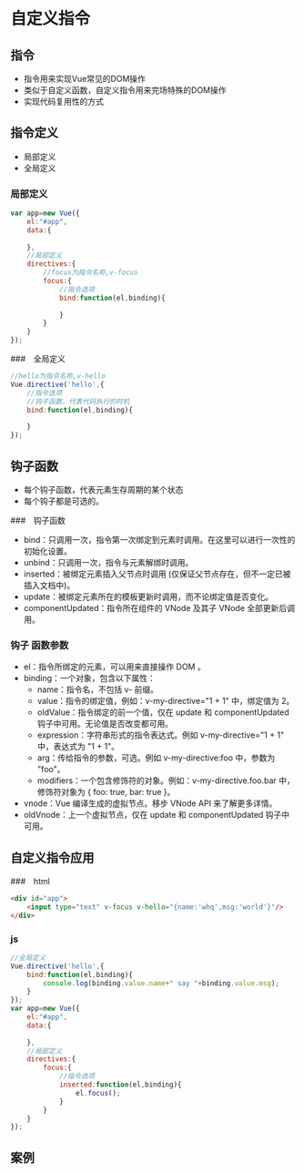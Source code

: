 ﻿#  自定义指令



## 指令
- 指令用来实现Vue常见的DOM操作
- 类似于自定义函数，自定义指令用来完场特殊的DOM操作
- 实现代码复用性的方式



## 指令定义
- 局部定义
- 全局定义


### 局部定义
```js
var app=new Vue({
	el:"#app",
	data:{
		
	},
	//局部定义
	directives:{
		//focus为指令名称,v-focus
		focus:{
			//指令选项
			bind:function(el,binding){
				
			}
		}
	}
});
```


###　全局定义
```js
//hello为指令名称,v-hello
Vue.directive('hello',{
	//指令选项
	//钩子函数，代表代码执行的时机
	bind:function(el,binding){
		
	}
});
```



## 钩子函数
- 每个钩子函数，代表元素生存周期的某个状态
- 每个钩子都是可选的。


###　钩子函数
- bind：只调用一次，指令第一次绑定到元素时调用。在这里可以进行一次性的初始化设置。
- unbind：只调用一次，指令与元素解绑时调用。
- inserted：被绑定元素插入父节点时调用 (仅保证父节点存在，但不一定已被插入文档中)。
- update：被绑定元素所在的模板更新时调用，而不论绑定值是否变化。
- componentUpdated：指令所在组件的 VNode 及其子 VNode 全部更新后调用。


### 钩子 函数参数
- el：指令所绑定的元素，可以用来直接操作 DOM 。
- binding：一个对象，包含以下属性：
	- name：指令名，不包括 v- 前缀。
	- value：指令的绑定值，例如：v-my-directive="1 + 1" 中，绑定值为 2。
	- oldValue：指令绑定的前一个值，仅在 update 和 componentUpdated 钩子中可用。无论值是否改变都可用。
	- expression：字符串形式的指令表达式。例如 v-my-directive="1 + 1" 中，表达式为 "1 + 1"。
	- arg：传给指令的参数，可选。例如 v-my-directive:foo 中，参数为 "foo"。
	- modifiers：一个包含修饰符的对象。例如：v-my-directive.foo.bar 中，修饰符对象为 { foo: true, bar: true }。
- vnode：Vue 编译生成的虚拟节点。移步 VNode API 来了解更多详情。
- oldVnode：上一个虚拟节点，仅在 update 和 componentUpdated 钩子中可用。



## 自定义指令应用


###　html
```html
<div id="app">
	<input type="text" v-focus v-hello="{name:'whq',msg:'world'}"/>
</div>
```


### js
```js
//全局定义
Vue.directive('hello',{
	bind:function(el,binding){
		console.log(binding.value.name+" say "+binding.value.msg);
	}
});
var app=new Vue({
	el:"#app",
	data:{
		
	},
	//局部定义
	directives:{
		focus:{
			//指令选项
			inserted:function(el,binding){
				el.focus();
			}
		}
	}
});
```



## 案例

